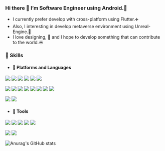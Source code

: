 ### Hi there 👋 I’m Software Engineer using Android.🐸
- I currently prefer develop with cross-platform using Flutter.✈️
- Also, I interesting in develop metaverse environment using Unreal-Engine.🚀
- I love designing, 🎨 and I hope to develop something that can contribute to the world.☀️
<!--
**kumangho/kumangho** is a ✨ _special_ ✨ repository because its `README.md` (this file) appears on your GitHub profile.

Here are some ideas to get you started:

- 🔭 I’m currently working on ...
- 🌱 I’m currently learning ...
- 👯 I’m looking to collaborate on ...
- 🤔 I’m looking for help with ...
- 💬 Ask me about ...
- 📫 How to reach me: ...
- 😄 Pronouns: ...
- ⚡ Fun fact: ...
-->


### 💪 Skills

- #### 🔧 Platforms and Languages
<p float="left">
<img src="https://img.shields.io/badge/Android-3DDC84?style=flat-square&logo=Android&logoColor=white"/>
<img src="https://img.shields.io/badge/Kotlin-7F52FF?style=flat-square&logo=Kotlin&logoColor=white"/>
<img src="https://img.shields.io/badge/Flutter-02569B?style=flat-square&logo=Flutter&logoColor=white"/>
<img src="https://img.shields.io/badge/Dart-0175C2?style=flat-square&logo=Dart&logoColor=white"/>
<img src="https://img.shields.io/badge/Firebase-FFCA28?style=flat-square&logo=firebase&logoColor=white"/>
<img src="https://img.shields.io/badge/SqLite-4479A1?style=flat-square&logo=sqlite&logoColor=white"/>
  </p>
<p float="left">
<img src="https://img.shields.io/badge/Vue.js-FF9A00?style=flat-square&logo=vue.js&logoColor=white"/>
<img src="https://img.shields.io/badge/Html-E34F26?style=flat-square&logo=html5&logoColor=white"/>
<img src="https://img.shields.io/badge/Css-1572B6?style=flat-square&logo=css3&logoColor=white"/>
<img src="https://img.shields.io/badge/JavaScript-F7DF1E?style=flat-square&logo=javascript&logoColor=white"/>
<img src="https://img.shields.io/badge/MySql-4479A1?style=flat-square&logo=mysql&logoColor=white"/>
<img src="https://img.shields.io/badge/Oracle-E34F26?style=flat-square&logo=oracle&logoColor=white"/>
<img src="https://img.shields.io/badge/Spring-3DDC84?style=flat-square&logo=spring&logoColor=white"/>
<img src="https://img.shields.io/badge/Php-777BB4?style=flat-square&logo=php&logoColor=white"/>
  </p>
<p float="left">
<img src="https://img.shields.io/badge/UnrealEngine-0E1128?style=flat-square&logo=Unrealengine&logoColor=white"/>
<img src="https://img.shields.io/badge/C++-00599C?style=flat-square&logo=Cplusplus&logoColor=white"/>
  </p>

- #### 🔨 Tools
<p float="left">
<img src="https://img.shields.io/badge/Vscode-007ACC?style=flat-square&logo=visualstudiocode&logoColor=white"/>
<img src="https://img.shields.io/badge/AndroidStudio-3DDC84?style=flat-square&logo=androidstudio&logoColor=white"/>
<img src="https://img.shields.io/badge/GoogleCloudPlatform-02569B?style=flat-square&logo=androidstudio&logoColor=white"/>
<img src="https://img.shields.io/badge/Git-FFFFFF?style=flat-square&logo=Git&logoColor=black"/>
<img src="https://img.shields.io/badge/Discord-0E1128?style=flat-square&logo=discord&logoColor=white"/>
  </p>
<p float="left">
<img src="https://img.shields.io/badge/Figma-F24E1E?style=flat-square&logo=Figma&logoColor=white"/>
<img src="https://img.shields.io/badge/Illustrator-FF9A00?style=flat-square&logo=adobeillustrator&logoColor=white"/>
  </p>

![Anurag's GitHub stats](https://github-readme-stats.vercel.app/api?username=hhajime&show_icons=true&theme=radical)  
<a href="https://opgc.me/#/users/hhajime" target="_blank">
<!--![Top Langs](https://github-readme-stats.vercel.app/api/top-langs/?username=hhajime&theme=tokyonight)  --!>
